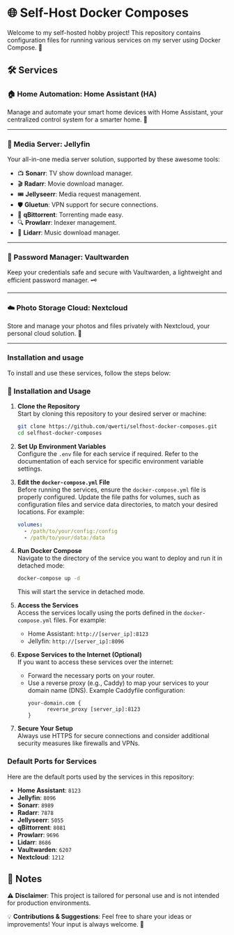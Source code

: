 # 🌐 Self-Host Docker Composes

Welcome to my self-hosted hobby project! This repository contains configuration files for running various services on my server using Docker Compose. 🚀

## 🛠️ Services

### 🏠 Home Automation: **Home Assistant (HA)**
Manage and automate your smart home devices with Home Assistant, your centralized control system for a smarter home. 🤖

---

### 🎥 Media Server: **Jellyfin**
Your all-in-one media server solution, supported by these awesome tools:
- 📺 **Sonarr**: TV show download manager.
- 🎬 **Radarr**: Movie download manager.
- 🎟️ **Jellyseerr**: Media request management.
- 🛡️ **Gluetun**: VPN support for secure connections.
- 🌊 **qBittorrent**: Torrenting made easy.
- 🔍 **Prowlarr**: Indexer management.
- 🎵 **Lidarr**: Music download manager.

---

### 🔐 Password Manager: **Vaultwarden**
Keep your credentials safe and secure with Vaultwarden, a lightweight and efficient password manager. 🗝️

---

### ☁️ Photo Storage Cloud: **Nextcloud**
Store and manage your photos and files privately with Nextcloud, your personal cloud solution. 📸

---

### Installation and usage
To install and use these services, follow the steps below:

### 🚀 Installation and Usage

1. **Clone the Repository**  
    Start by cloning this repository to your desired server or machine:
    ```bash
    git clone https://github.com/qwerti/selfhost-docker-composes.git
    cd selfhost-docker-composes
    ```

2. **Set Up Environment Variables**  
    Configure the `.env` file for each service if required. Refer to the documentation of each service for specific environment variable settings.

3. **Edit the `docker-compose.yml` File**  
    Before running the services, ensure the `docker-compose.yml` file is properly configured. Update the file paths for volumes, such as configuration files and service data directories, to match your desired locations. For example:
    ```yaml
    volumes:
      - /path/to/your/config:/config
      - /path/to/your/data:/data
    ```

4. **Run Docker Compose**  
    Navigate to the directory of the service you want to deploy and run it in detached mode:
    ```bash
    docker-compose up -d
    ```
    This will start the service in detached mode.

5. **Access the Services**  
    Access the services locally using the ports defined in the `docker-compose.yml` files. For example:
    - Home Assistant: `http://[server_ip]:8123`
    - Jellyfin: `http://[server_ip]:8096`

6. **Expose Services to the Internet (Optional)**  
    If you want to access these services over the internet:
    - Forward the necessary ports on your router.
    - Use a reverse proxy (e.g., Caddy) to map your services to your domain name (DNS). Example Caddyfile configuration:
      ```caddyfile
      your-domain.com {
            reverse_proxy [server_ip]:8123
      }
      ```

7. **Secure Your Setup**  
    Always use HTTPS for secure connections and consider additional security measures like firewalls and VPNs.

### Default Ports for Services

Here are the default ports used by the services in this repository:

- **Home Assistant**: `8123`
- **Jellyfin**: `8096`
- **Sonarr**: `8989`
- **Radarr**: `7878`
- **Jellyseerr**: `5055`
- **qBittorrent**: `8081`
- **Prowlarr**: `9696`
- **Lidarr**: `8686`
- **Vaultwarden**: `6207`
- **Nextcloud**: `1212`

## 📝 Notes
⚠️ **Disclaimer**: This project is tailored for personal use and is not intended for production environments.

💡 **Contributions & Suggestions**: Feel free to share your ideas or improvements! Your input is always welcome. 🌟